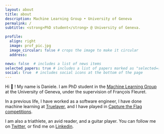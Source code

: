 ```yaml
---
layout: about
title: about
description: Machine Learning Group • University of Geneva
permalink: /
subtitle: <strong>PhD student</strong> @ University of Geneva.

profile:
  align: right
  image: prof_pic.jpg
  image_circular: false # crops the image to make it circular
  address: 

news: false  # includes a list of news items
selected_papers: true # includes a list of papers marked as "selected={true}"
social: true  # includes social icons at the bottom of the page
---
```



Hi 👋 ! My name is Daniele. I am PhD student in the [Machine Learning Group](https://mlg.unige.ch) at the University of Geneva, under the supervision of François Fleuret.  

In a previous life, I have worked as a software engineer, I have done machine learning at [Truelayer](https://truelayer.com/), and I have played in [Capture the Flag competitions](https://theromanxpl0it.github.io/).

I am also a triathlete, an avid reader, and a guitar player.
You can follow me on [Twitter](https://twitter.com/DanielePaliotta), or find me on [Linkedin](https://www.linkedin.com/in/daniele-paliotta-455139a2/).